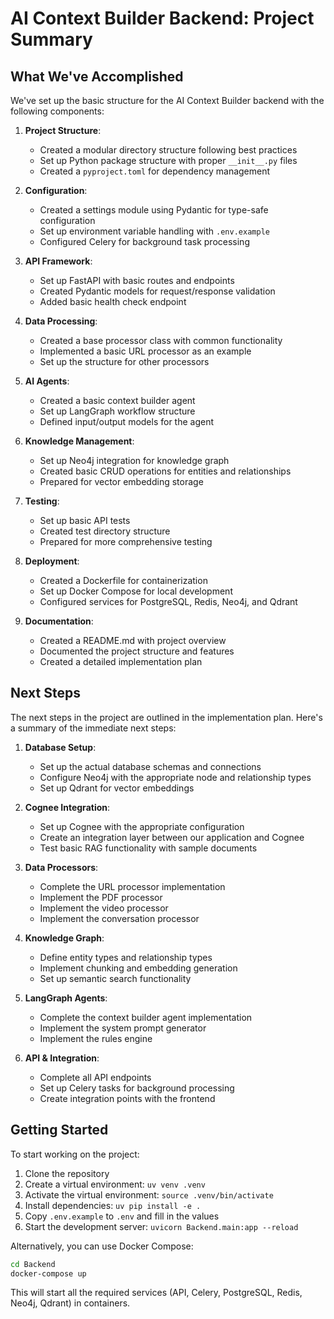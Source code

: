 # AI Context Builder Backend: Project Summary

## What We've Accomplished

We've set up the basic structure for the AI Context Builder backend with the following components:

1. **Project Structure**:
   - Created a modular directory structure following best practices
   - Set up Python package structure with proper `__init__.py` files
   - Created a `pyproject.toml` for dependency management

2. **Configuration**:
   - Created a settings module using Pydantic for type-safe configuration
   - Set up environment variable handling with `.env.example`
   - Configured Celery for background task processing

3. **API Framework**:
   - Set up FastAPI with basic routes and endpoints
   - Created Pydantic models for request/response validation
   - Added basic health check endpoint

4. **Data Processing**:
   - Created a base processor class with common functionality
   - Implemented a basic URL processor as an example
   - Set up the structure for other processors

5. **AI Agents**:
   - Created a basic context builder agent
   - Set up LangGraph workflow structure
   - Defined input/output models for the agent

6. **Knowledge Management**:
   - Set up Neo4j integration for knowledge graph
   - Created basic CRUD operations for entities and relationships
   - Prepared for vector embedding storage

7. **Testing**:
   - Set up basic API tests
   - Created test directory structure
   - Prepared for more comprehensive testing

8. **Deployment**:
   - Created a Dockerfile for containerization
   - Set up Docker Compose for local development
   - Configured services for PostgreSQL, Redis, Neo4j, and Qdrant

9. **Documentation**:
   - Created a README.md with project overview
   - Documented the project structure and features
   - Created a detailed implementation plan

## Next Steps

The next steps in the project are outlined in the implementation plan. Here's a summary of the immediate next steps:

1. **Database Setup**:
   - Set up the actual database schemas and connections
   - Configure Neo4j with the appropriate node and relationship types
   - Set up Qdrant for vector embeddings

2. **Cognee Integration**:
   - Set up Cognee with the appropriate configuration
   - Create an integration layer between our application and Cognee
   - Test basic RAG functionality with sample documents

3. **Data Processors**:
   - Complete the URL processor implementation
   - Implement the PDF processor
   - Implement the video processor
   - Implement the conversation processor

4. **Knowledge Graph**:
   - Define entity types and relationship types
   - Implement chunking and embedding generation
   - Set up semantic search functionality

5. **LangGraph Agents**:
   - Complete the context builder agent implementation
   - Implement the system prompt generator
   - Implement the rules engine

6. **API & Integration**:
   - Complete all API endpoints
   - Set up Celery tasks for background processing
   - Create integration points with the frontend

## Getting Started

To start working on the project:

1. Clone the repository
2. Create a virtual environment: `uv venv .venv`
3. Activate the virtual environment: `source .venv/bin/activate`
4. Install dependencies: `uv pip install -e .`
5. Copy `.env.example` to `.env` and fill in the values
6. Start the development server: `uvicorn Backend.main:app --reload`

Alternatively, you can use Docker Compose:

```bash
cd Backend
docker-compose up
```

This will start all the required services (API, Celery, PostgreSQL, Redis, Neo4j, Qdrant) in containers. 